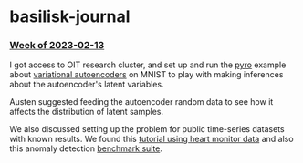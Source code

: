 # basilisk-journal

### [Week of 2023-02-13](/2023-02-13/)
I got access to OIT research cluster, and set up and run the [pyro][]
example about [variational autoencoders][vae]
on MNIST to play with making inferences about the autoencoder's latent variables.

Austen suggested feeding the autoencoder random data to see how it affects
the distribution of latent samples.

We also discussed setting up the problem for public time-series datasets
with known results.
We found this [tutorial using heart monitor data][ecg] and also this
anomaly detection [benchmark suite][nab].

[pyro]: http://pyro.ai
[vae]: https://pyro.ai/examples/vae.html
[ecg]: https://curiousily.com/posts/time-series-anomaly-detection-using-lstm-autoencoder-with-pytorch-in-python/
[nab]: https://github.com/numenta/NAB


